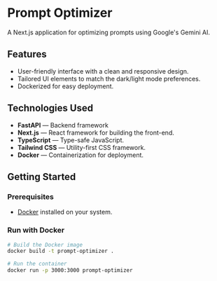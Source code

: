# Prompt Optimizer 

A Next.js application for optimizing prompts using Google's Gemini AI.

## Features
- User-friendly interface with a clean and responsive design.
- Tailored UI elements to match the dark/light mode preferences.
- Dockerized for easy deployment.

## Technologies Used
- **FastAPI** — Backend framework
- **Next.js** — React framework for building the front-end.
- **TypeScript** — Type-safe JavaScript.
- **Tailwind CSS** — Utility-first CSS framework.
- **Docker** — Containerization for deployment.

## Getting Started

### Prerequisites
- [Docker](https://www.docker.com/) installed on your system.

### Run with Docker
```bash
# Build the Docker image
docker build -t prompt-optimizer .

# Run the container
docker run -p 3000:3000 prompt-optimizer
```